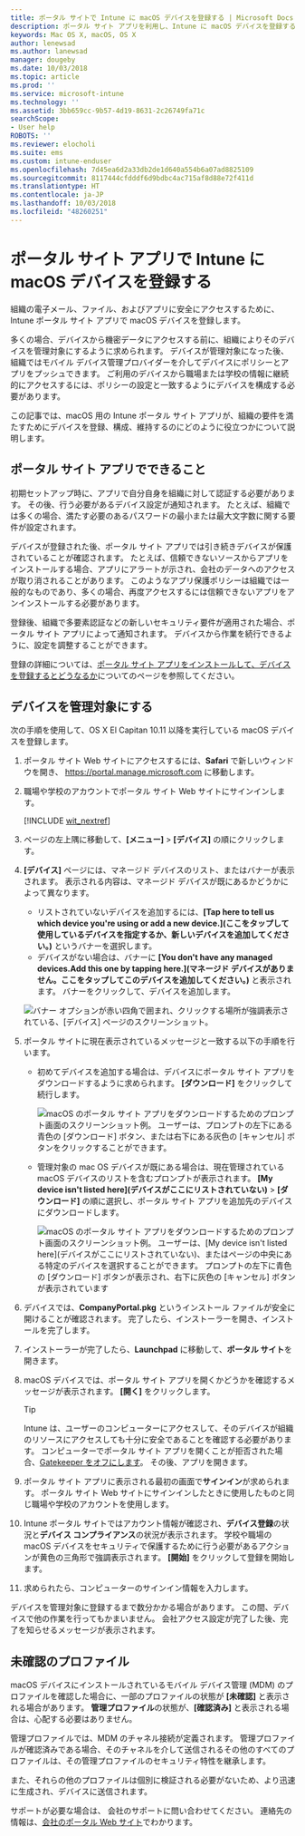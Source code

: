 ```yaml
---
title: ポータル サイトで Intune に macOS デバイスを登録する | Microsoft Docs
description: ポータル サイト アプリを利用し、Intune に macOS デバイスを登録する方法について説明します
keywords: Mac OS X, macOS, OS X
author: lenewsad
ms.author: lanewsad
manager: dougeby
ms.date: 10/03/2018
ms.topic: article
ms.prod: ''
ms.service: microsoft-intune
ms.technology: ''
ms.assetid: 3bb659cc-9b57-4d19-8631-2c26749fa71c
searchScope:
- User help
ROBOTS: ''
ms.reviewer: elocholi
ms.suite: ems
ms.custom: intune-enduser
ms.openlocfilehash: 7d45ea6d2a33db2de1d640a554b6a07ad8825109
ms.sourcegitcommit: 8117444cfdddf6d9bdbc4ac715af8d88e72f411d
ms.translationtype: HT
ms.contentlocale: ja-JP
ms.lasthandoff: 10/03/2018
ms.locfileid: "48260251"
---
```

# <a name="enroll-your-macos-device-in-intune-with-the-company-portal-app"></a>ポータル サイト アプリで Intune に macOS デバイスを登録する

組織の電子メール、ファイル、およびアプリに安全にアクセスするために、Intune ポータル サイト アプリで macOS デバイスを登録します。

多くの場合、デバイスから機密データにアクセスする前に、組織によりそのデバイスを管理対象にするように求められます。 デバイスが管理対象になった後、組織ではモバイル デバイス管理プロバイダーを介してデバイスにポリシーとアプリをプッシュできます。 ご利用のデバイスから職場または学校の情報に継続的にアクセスするには、ポリシーの設定と一致するようにデバイスを構成する必要があります。  

この記事では、macOS 用の Intune ポータル サイト アプリが、組織の要件を満たすためにデバイスを登録、構成、維持するのにどのように役立つかについて説明します。

## <a name="what-to-expect-from-the-company-portal-app"></a>ポータル サイト アプリでできること

初期セットアップ時に、アプリで自分自身を組織に対して認証する必要があります。 その後、行う必要があるデバイス設定が通知されます。 たとえば、組織では多くの場合、満たす必要のあるパスワードの最小または最大文字数に関する要件が設定されます。    

デバイスが登録された後、ポータル サイト アプリでは引き続きデバイスが保護されていることが確認されます。 たとえば、信頼できないソースからアプリをインストールする場合、アプリにアラートが示され、会社のデータへのアクセスが取り消されることがあります。 このようなアプリ保護ポリシーは組織では一般的なものであり、多くの場合、再度アクセスするには信頼できないアプリをアンインストールする必要があります。

登録後、組織で多要素認証などの新しいセキュリティ要件が適用された場合、ポータル サイト アプリによって通知されます。 デバイスから作業を続行できるように、設定を調整することができます。  

登録の詳細については、[ポータル サイト アプリをインストールして、デバイスを登録するとどうなるか](what-happens-if-you-install-the-Company-Portal-app-and-enroll-your-device-in-intune-macos.md)についてのページを参照してください。  

## <a name="get-your-device-managed"></a>デバイスを管理対象にする  
次の手順を使用して、OS X El Capitan 10.11 以降を実行している macOS デバイスを登録します。   


1. ポータル サイト Web サイトにアクセスするには、__Safari__ で新しいウィンドウを開き、 https://portal.manage.microsoft.com に移動します。  

2. 職場や学校のアカウントでポータル サイト Web サイトにサインインします。

   [!INCLUDE [wit_nextref](includes/end-user-password-guidance.md)]


3. ページの左上隅に移動して、**[メニュー]** > **[デバイス]** の順にクリックします。  

4. __[デバイス]__ ページには、マネージド デバイスのリスト、またはバナーが表示されます。 表示される内容は、マネージド デバイスが既にあるかどうかによって異なります。 
    * リストされていないデバイスを追加するには、**[Tap here to tell us which device you're using or add a new device.]\(ここをタップして使用しているデバイスを指定するか、新しいデバイスを追加してください。\)** というバナーを選択します。
    * デバイスがない場合は、バナーに **[You don't have any managed devices.Add this one by tapping here.]\(マネージド デバイスがありません。ここをタップしてこのデバイスを追加してください。\)** と表示されます。 バナーをクリックして、デバイスを追加します。  

     ![バナー オプションが赤い四角で囲まれ、クリックする場所が強調表示されている、[デバイス] ページのスクリーンショット。](./media/CP-enroll-MACOS-1808.png)  
5.  ポータル サイトに現在表示されているメッセージと一致する以下の手順を行います。  
    * 初めてデバイスを追加する場合は、デバイスにポータル サイト アプリをダウンロードするように求められます。 **[ダウンロード]** をクリックして続行します。  

         ![macOS のポータル サイト アプリをダウンロードするためのプロンプト画面のスクリーンショット例。 ユーザーは、プロンプトの左下にある青色の [ダウンロード] ボタン、または右下にある灰色の [キャンセル] ボタンをクリックすることができます。](./media/CP-enroll-download-macOS-1808.png)  

    * 管理対象の mac OS デバイスが既にある場合は、現在管理されている macOS デバイスのリストを含むプロンプトが表示されます。 **[My device isn't listed here]\(デバイスがここにリストされていない\)** > **[ダウンロード]** の順に選択し、ポータル サイト アプリを追加先のデバイスにダウンロードします。  

         ![macOS のポータル サイト アプリをダウンロードするためのプロンプト画面のスクリーンショット例。 ユーザーは、[My device isn't listed here]\(デバイスがここにリストされていない\)、またはページの中央にある特定のデバイスを選択することができます。 プロンプトの左下に青色の [ダウンロード] ボタンが表示され、右下に灰色の [キャンセル] ボタンが表示されています](./media/cp-mac-os-device-isnt-here-1808.png)  

6. デバイスでは、**CompanyPortal.pkg** というインストール ファイルが安全に開けることが確認されます。 完了したら、インストーラーを開き、インストールを完了します。  

7. インストーラーが完了したら、**Launchpad** に移動して、**ポータル サイト**を開きます。  

8. macOS デバイスでは、ポータル サイト アプリを開くかどうかを確認するメッセージが表示されます。 **[開く]** をクリックします。  

   > [!TIP]
   > Intune は、ユーザーのコンピューターにアクセスして、そのデバイスが組織のリソースにアクセスしても十分に安全であることを確認する必要があります。 コンピューターでポータル サイト アプリを開くことが拒否された場合、[Gatekeeper をオフにします](https://support.apple.com/HT202491)。 その後、アプリを開きます。

9. ポータル サイト アプリに表示される最初の画面で**サインイン**が求められます。 ポータル サイト Web サイトにサインインしたときに使用したものと同じ職場や学校のアカウントを使用します。

10. Intune ポータル サイトではアカウント情報が確認され、**デバイス登録**の状況と**デバイス コンプライアンス**の状況が表示されます。 学校や職場の macOS デバイスをセキュリティで保護するために行う必要があるアクションが黄色の三角形で強調表示されます。 **[開始]** をクリックして登録を開始します。 

11. 求められたら、コンピューターのサインイン情報を入力します。  

デバイスを管理対象に登録するまで数分かかる場合があります。 この間、デバイスで他の作業を行ってもかまいません。 会社アクセス設定が完了した後、完了を知らせるメッセージが表示されます。  

## <a name="unverified-profiles"></a>未確認のプロファイル
macOS デバイスにインストールされているモバイル デバイス管理 (MDM) のプロファイルを確認した場合に、一部のプロファイルの状態が **[未確認]** と表示される場合があります。 **管理プロファイル**の状態が、**[確認済み]** と表示される場合は、心配する必要はありません。  

管理プロファイルでは、MDM のチャネル接続が定義されます。 管理プロファイルが確認済みである場合、そのチャネルを介して送信されるその他のすべてのプロファイルは、その管理プロファイルのセキュリティ特性を継承します。

また、それらの他のプロファイルは個別に検証される必要がないため、より迅速に生成され、デバイスに送信されます。 

サポートが必要な場合は、 会社のサポートに問い合わせてください。 連絡先の情報は、[会社のポータル Web サイト](https://go.microsoft.com/fwlink/?linkid=2010980)でわかります。  
